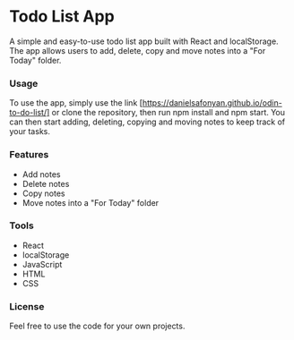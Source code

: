 # Todo List App
A simple and easy-to-use todo list app built with React and localStorage. The app allows users to add, delete, copy and move notes into a "For Today" folder.

### Usage
To use the app, simply use the link [https://danielsafonyan.github.io/odin-to-do-list/] or clone the repository, then run npm install and npm start. You can then start adding, deleting, copying and moving notes to keep track of your tasks.

### Features
- Add notes
- Delete notes
- Copy notes
- Move notes into a "For Today" folder

### Tools
- React
- localStorage
- JavaScript
- HTML
- CSS

### License
Feel free to use the code for your own projects.
